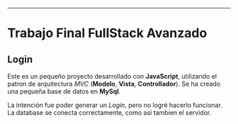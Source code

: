 ___
# **Trabajo Final FullStack Avanzado**
## Login
Este es un pequeño proyecto desarrollado con **JavaScript**, utilizando
el patron de arquitectura *MVC* (**Modelo**, **Vista**, **Controllador**).
Se ha creado una pequeña base de datos en **MySql**.

La intención fue poder generar un *Login*, pero no logré hacerlo funcionar.
La database se conecta correctamente, como así tambien el servidor. 
